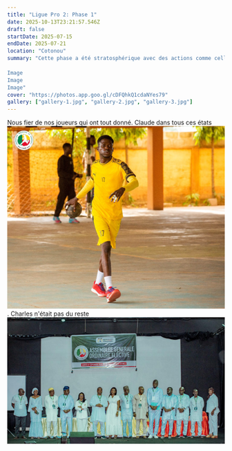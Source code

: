 ```yaml
---
title: "Ligue Pro 2: Phase 1"
date: 2025-10-13T23:21:57.546Z
draft: false
startDate: 2025-07-15
endDate: 2025-07-21
location: "Cotonou"
summary: "Cette phase a été stratosphérique avec des actions comme celle-ci.

Image
Image
Image"
cover: "https://photos.app.goo.gl/cDFQhkQ1cdaNYes79"
gallery: ["gallery-1.jpg", "gallery-2.jpg", "gallery-3.jpg"]
---
```


Nous fier de nos joueurs qui ont tout donné. Claude dans tous ces états ![image](gallery-1.jpg). Charles n'était pas du reste ![image](gallery-2.jpg)

